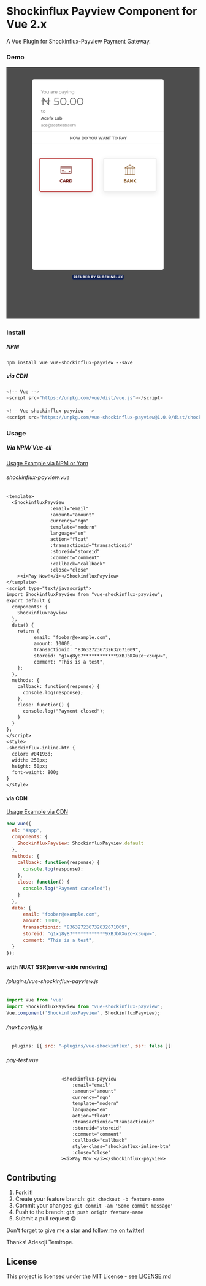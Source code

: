 # Shockinflux Payview Component for Vue 2.x

A Vue Plugin for Shockinflux-Payview Payment Gateway.

### Demo

![Demo Image](shockinflux-demo.png?raw=true "Demo Image")

### Install

##### NPM

```
npm install vue vue-shockinflux-payview --save
```

##### via CDN

```javascript
<!-- Vue -->
<script src="https://unpkg.com/vue/dist/vue.js"></script>

<!-- Vue-shockinflux-payview -->
<script src="https://unpkg.com/vue-shockinflux-payview@1.0.0/dist/shockinflux.min.js"></script>

```

### Usage


##### Via NPM/ Vue-cli
[Usage Example via NPM or Yarn](examples/commonjs/App.vue)

###### shockinflux-payview.vue

```vue
<template>
  <ShockinfluxPayview
                :email="email"
                :amount="amount"
                currency="ngn"
                template="modern"
                language="en"
                action="float"
                :transactionid="transactionid"
                :storeid="storeid"
                :comment="comment"
                :callback="callback"
                :close="close"
    ><i>Pay Now!</i></ShockinfluxPayview>
</template>
<script type="text/javascript">
import ShockinfluxPayview from "vue-shockinflux-payview";
export default {
  components: {
    ShockinfluxPayview
  },
  data() {
    return {
          email: "foobar@example.com",
          amount: 10000,
          transactionid: "836327236732632671009",
          storeid: "g1xq8y87************9XBJbKXuZo+x3uqw=",
          comment: "This is a test",
    };
  },
  methods: {
    callback: function(response) {
      console.log(response);
    },
    close: function() {
      console.log("Payment closed");
    }
  }
};
</script>
<style>
.shockinflux-inline-btn {
  color: #04193d;
  width: 250px;
  height: 50px;
  font-weight: 800;
}
</style>
```

#### via CDN
[Usage Example via CDN](examples/index.html)

```javascript
new Vue({
  el: "#app",
  components: {
    ShockinfluxPayview: ShockinfluxPayview.default
  },
  methods: {
    callback: function(response) {
      console.log(response);
    },
    close: function() {
      console.log("Payment canceled");
    }
  },
  data: {
      email: "foobar@example.com",
      amount: 10000,
      transactionid: "836327236732632671009",
      storeid: "g1xq8y87************9XBJbKXuZo+x3uqw=",
      comment: "This is a test",
  }
});
```

#### with NUXT SSR(server-side rendering)

###### /plugins/vue-shockinflux-payview.js
```javascript
import Vue from 'vue'
import ShockinfluxPayview from "vue-shockinflux-payview";
Vue.component('ShockinfluxPayview', ShockinfluxPayview);
```
###### /nuxt.config.js
```javascript
  plugins: [{ src: "~plugins/vue-shockinflux", ssr: false }]
```
###### pay-test.vue
```
                    <shockinflux-payview
                        :email="email"
                        :amount="amount"
                        currency="ngn"
                        template="modern"
                        language="en"
                        action="float"
                        :transactionid="transactionid"
                        :storeid="storeid"
                        :comment="comment"
                        :callback="callback"
                        style-class="shockinflux-inline-btn"
                        :close="close"
                    ><i>Pay Now!</i></shockinflux-payview>
```

## Contributing

1. Fork it!
2. Create your feature branch: `git checkout -b feature-name`
3. Commit your changes: `git commit -am 'Some commit message'`
4. Push to the branch: `git push origin feature-name`
5. Submit a pull request 😋

Don't forget to give me a star and [follow me on twitter](https://twitter.com/temitopedaviid)!

Thanks!
Adesoji Temitope.

## License

This project is licensed under the MIT License - see [LICENSE.md](LICENSE.md)
